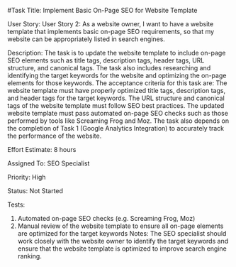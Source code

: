 #Task Title: Implement Basic On-Page SEO for Website Template 



User Story: User Story 2: As a website owner, I want to have a website template that implements basic on-page SEO requirements, so that my website can be appropriately listed in search engines.


Description: The task is to update the website template to include on-page SEO elements such as title tags, description tags, header tags, URL structure, and canonical tags. The task also includes researching and identifying the target keywords for the website and optimizing the on-page elements for those keywords. The acceptance criteria for this task are:
The website template must have properly optimized title tags, description tags, and header tags for the target keywords.
The URL structure and canonical tags of the website template must follow SEO best practices.
The updated website template must pass automated on-page SEO checks such as those performed by tools like Screaming Frog and Moz.
The task also depends on the completion of Task 1 (Google Analytics Integration) to accurately track the performance of the website.


Effort Estimate: 8 hours


Assigned To: SEO Specialist


Priority: High


Status: Not Started


Tests:
1. Automated on-page SEO checks (e.g. Screaming Frog, Moz)
2. Manual review of the website template to ensure all on-page elements are optimized for the target keywords
Notes: The SEO specialist should work closely with the website owner to identify the target keywords and ensure that the website template is optimized to improve search engine ranking.
